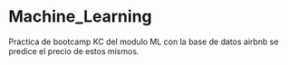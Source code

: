 # Machine_Learning
Practica de bootcamp KC del modulo ML con la base de datos airbnb se predice el precio de estos mismos.
